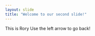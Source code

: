 ```yaml
---
layout: slide
title: "Welcome to our second slide!"
---
```

This is Rory
Use the left arrow to go back!
